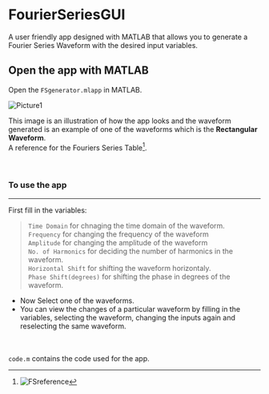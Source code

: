 # FourierSeriesGUI
A user friendly app designed with MATLAB that allows you to generate a Fourier Series Waveform with the desired input variables.


## Open the app with MATLAB
Open the `FSgenerator.mlapp` in MATLAB. <br>

![Picture1](https://user-images.githubusercontent.com/108863344/195322929-df32f1b1-428e-46de-9d3f-52c2926a24b3.png)

This image is an illustration of how the app looks and the waveform generated is an example of one of the waveforms which is the **Rectangular Waveform**. <br>
A reference for the Fouriers Series Table[^1]. <br> <br> <br>



### To use the app
-----

First fill in the variables:

>`Time Domain` for chnaging the time domain of the waveform. <br>
>`Frequency` for changing the frequency of the waveform <br>
>`Amplitude` for changing the amplitude of the waveform <br>
>`No. of Harmonics` for deciding the number of harmonics in the waveform. <br>
>`Horizontal Shift` for shifting the waveform horizontaly. <br>
>`Phase Shift(degrees)` for shifting the phase in degrees of the waveform.

- Now Select one of the waveforms. <br>
- You can view the changes of a particular waveform by filling in the variables, selecting the waveform, changing the inputs again and reselecting the same waveform. <br> <br> <br>

`code.m` contains the code used for the app.

[^1]: ![FSreference](https://user-images.githubusercontent.com/108863344/195328097-af147220-0d5c-4dc5-b5dc-4cec889a92a9.png)

